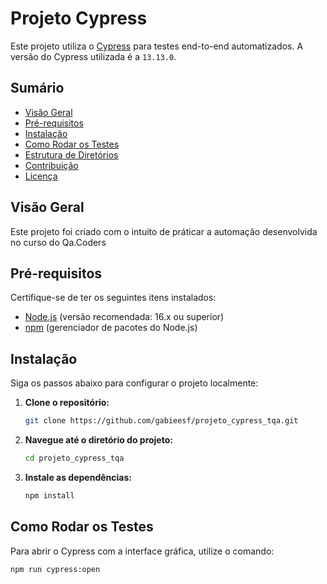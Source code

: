 # Projeto Cypress

Este projeto utiliza o [Cypress](https://www.cypress.io/) para testes end-to-end automatizados. A versão do Cypress utilizada é a `13.13.0`.

## Sumário

- [Visão Geral](#visão-geral)
- [Pré-requisitos](#pré-requisitos)
- [Instalação](#instalação)
- [Como Rodar os Testes](#como-rodar-os-testes)
- [Estrutura de Diretórios](#estrutura-de-diretórios)
- [Contribuição](#contribuição)
- [Licença](#licença)

## Visão Geral

Este projeto foi criado com o intuito de práticar a automação desenvolvida no curso do Qa.Coders

## Pré-requisitos

Certifique-se de ter os seguintes itens instalados:

- [Node.js](https://nodejs.org/) (versão recomendada: 16.x ou superior)
- [npm](https://www.npmjs.com/) (gerenciador de pacotes do Node.js)

## Instalação

Siga os passos abaixo para configurar o projeto localmente:

1. **Clone o repositório:**

    ```bash
    git clone https://github.com/gabieesf/projeto_cypress_tqa.git
    ```

2. **Navegue até o diretório do projeto:**

    ```bash
    cd projeto_cypress_tqa
    ```

3. **Instale as dependências:**

    ```bash
    npm install
    ```

## Como Rodar os Testes

Para abrir o Cypress com a interface gráfica, utilize o comando:

```bash
npm run cypress:open